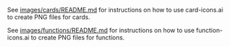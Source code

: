 See [images/cards/README.md](https://github.com/phetsims/function-builder/blob/main/images/cards/README.md)
for instructions on how to use card-icons.ai to create PNG files for cards.

See [images/functions/README.md](https://github.com/phetsims/function-builder/blob/main/images/functions/README.md)
for instructions on how to use function-icons.ai to create PNG files for functions.
